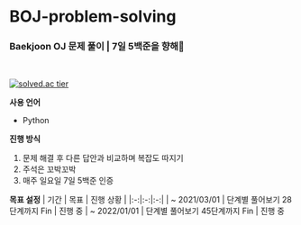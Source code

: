 # BOJ-problem-solving
### Baekjoon OJ 문제 풀이 | 7일 5백준을 향해🌱
<br />

[![solved.ac tier](http://mazassumnida.wtf/api/v2/generate_badge?boj=myris2)](https://solved.ac/myris2)

**사용 언어**
- Python

**진행 방식**
1. 문제 해결 후 다른 답안과 비교하며 복잡도 따지기
2. 주석은 꼬박꼬박
3. 매주 일요일 7일 5백준 인증

**목표 설정**
| 기간 | 목표 | 진행 상황 |
|:-:|:-:|:-:|
| ~ 2021/03/01 | 단계별 풀어보기 28단계까지 Fin | 진행 중
| ~ 2022/01/01 | 단계별 풀어보기 45단계까지 Fin | 진행 중

